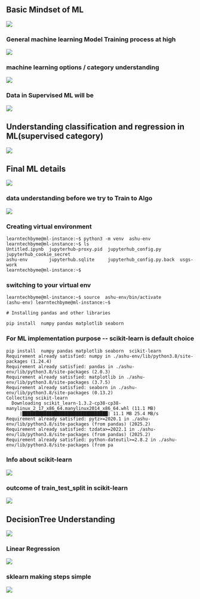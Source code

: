 ## Basic Mindset of ML 

<img src="ml1.png">

### General machine learning Model Training process at high 

<img src="ml2.png">

### machine learning options / category understanding 

<img src="ml3.png">

### Data in Supervised ML will be 

<img src="ml4.png">

## Understanding classification and regression in ML(supervised category)

<img src="ml5.png">

## Final ML details 

<img src="ml6.png">

### data understanding before we try to Train to Algo 

<img src="ml7.png">

### Creating virtual environment 

```
learntechbyme@ml-instance:~$ python3 -m venv  ashu-env 
learntechbyme@ml-instance:~$ ls
Untitled.ipynb  jupyterhub-proxy.pid  jupyterhub_config.py       jupyterhub_cookie_secret
ashu-env        jupyterhub.sqlite     jupyterhub_config.py.back  usgs-work
learntechbyme@ml-instance:~$ 
```

### switching to your virtual env

```
learntechbyme@ml-instance:~$ source  ashu-env/bin/activate
(ashu-env) learntechbyme@ml-instance:~$ 

# Installing pandas and other libraries 

pip install  numpy pandas matplotlib seaborn 
```

### For ML implementation purpose -- scikit-learn is default choice

```
pip install  numpy pandas matplotlib seaborn  scikit-learn 
Requirement already satisfied: numpy in ./ashu-env/lib/python3.8/site-packages (1.24.4)
Requirement already satisfied: pandas in ./ashu-env/lib/python3.8/site-packages (2.0.3)
Requirement already satisfied: matplotlib in ./ashu-env/lib/python3.8/site-packages (3.7.5)
Requirement already satisfied: seaborn in ./ashu-env/lib/python3.8/site-packages (0.13.2)
Collecting scikit-learn
  Downloading scikit_learn-1.3.2-cp38-cp38-manylinux_2_17_x86_64.manylinux2014_x86_64.whl (11.1 MB)
     |████████████████████████████████| 11.1 MB 25.4 MB/s 
Requirement already satisfied: pytz>=2020.1 in ./ashu-env/lib/python3.8/site-packages (from pandas) (2025.2)
Requirement already satisfied: tzdata>=2022.1 in ./ashu-env/lib/python3.8/site-packages (from pandas) (2025.2)
Requirement already satisfied: python-dateutil>=2.8.2 in ./ashu-env/lib/python3.8/site-packages (from pa

```

### Info about scikit-learn 

<img src="sk.png">

### outcome of train_test_split in scikit-learn 
<img src="sk1.png">

## DecisionTree Understanding 
<img src="algo1.png">

### Linear Regression 

<img src="algo2.png">

### sklearn making steps simple 

<img src="algo3.png">